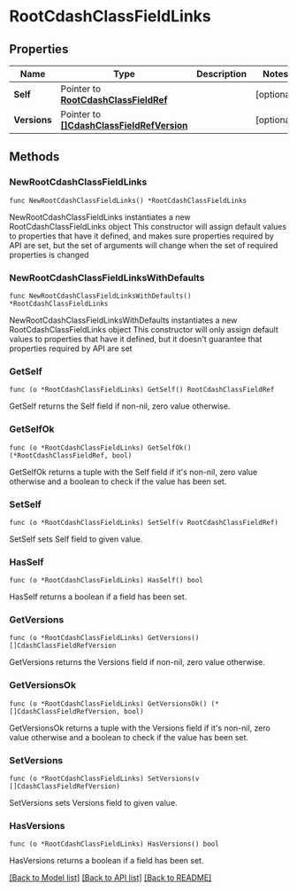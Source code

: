 # RootCdashClassFieldLinks

## Properties

Name | Type | Description | Notes
------------ | ------------- | ------------- | -------------
**Self** | Pointer to [**RootCdashClassFieldRef**](RootCdashClassFieldRef.md) |  | [optional] 
**Versions** | Pointer to [**[]CdashClassFieldRefVersion**](CdashClassFieldRefVersion.md) |  | [optional] 

## Methods

### NewRootCdashClassFieldLinks

`func NewRootCdashClassFieldLinks() *RootCdashClassFieldLinks`

NewRootCdashClassFieldLinks instantiates a new RootCdashClassFieldLinks object
This constructor will assign default values to properties that have it defined,
and makes sure properties required by API are set, but the set of arguments
will change when the set of required properties is changed

### NewRootCdashClassFieldLinksWithDefaults

`func NewRootCdashClassFieldLinksWithDefaults() *RootCdashClassFieldLinks`

NewRootCdashClassFieldLinksWithDefaults instantiates a new RootCdashClassFieldLinks object
This constructor will only assign default values to properties that have it defined,
but it doesn't guarantee that properties required by API are set

### GetSelf

`func (o *RootCdashClassFieldLinks) GetSelf() RootCdashClassFieldRef`

GetSelf returns the Self field if non-nil, zero value otherwise.

### GetSelfOk

`func (o *RootCdashClassFieldLinks) GetSelfOk() (*RootCdashClassFieldRef, bool)`

GetSelfOk returns a tuple with the Self field if it's non-nil, zero value otherwise
and a boolean to check if the value has been set.

### SetSelf

`func (o *RootCdashClassFieldLinks) SetSelf(v RootCdashClassFieldRef)`

SetSelf sets Self field to given value.

### HasSelf

`func (o *RootCdashClassFieldLinks) HasSelf() bool`

HasSelf returns a boolean if a field has been set.

### GetVersions

`func (o *RootCdashClassFieldLinks) GetVersions() []CdashClassFieldRefVersion`

GetVersions returns the Versions field if non-nil, zero value otherwise.

### GetVersionsOk

`func (o *RootCdashClassFieldLinks) GetVersionsOk() (*[]CdashClassFieldRefVersion, bool)`

GetVersionsOk returns a tuple with the Versions field if it's non-nil, zero value otherwise
and a boolean to check if the value has been set.

### SetVersions

`func (o *RootCdashClassFieldLinks) SetVersions(v []CdashClassFieldRefVersion)`

SetVersions sets Versions field to given value.

### HasVersions

`func (o *RootCdashClassFieldLinks) HasVersions() bool`

HasVersions returns a boolean if a field has been set.


[[Back to Model list]](../README.md#documentation-for-models) [[Back to API list]](../README.md#documentation-for-api-endpoints) [[Back to README]](../README.md)


